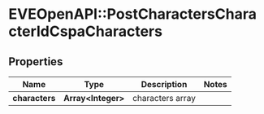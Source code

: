 # EVEOpenAPI::PostCharactersCharacterIdCspaCharacters

## Properties
Name | Type | Description | Notes
------------ | ------------- | ------------- | -------------
**characters** | **Array&lt;Integer&gt;** | characters array | 


